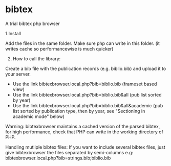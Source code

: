 # bibtex
A trial bibtex php browser

1.Install

Add the files in the same folder. Make sure php can write in this folder. (it writes cache so performancewise is much quicker)

2. How to call the library:

Create a bib file with the publication records (e.g. biblio.bib) and upload it to your server.
* Use the link bibtexbrowser.local.php?bib=biblio.bib (frameset based view)
* Use the link bibtexbrowser.local.php?bib=biblio.bib&all (pub list sorted by year)
* Use the link bibtexbrowser.local.php?bib=biblio.bib&all&academic (pub list sorted by publication type, then by year, see "Sectioning in academic mode" below)

Warning: bibtexbrowser maintains a cached version of the parsed bibtex, for high performance, check that PHP can write in the working directory of PHP.

Handling mutliple bibtex files: If you want to include several bibtex files, just give bibtexbrowser the files separated by semi-columns e.g:
bibtexbrowser.local.php?bib=strings.bib;biblio.bib
